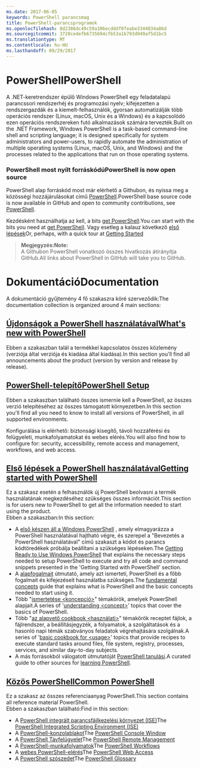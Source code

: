 ```yaml
---
ms.date: 2017-06-05
keywords: PowerShell parancsmag
title: PowerShell-parancsprogramok
ms.openlocfilehash: 8d2386dc49c59a106ecdddf0feabe3344834a86d
ms.sourcegitcommit: 3720ce4efb6735694cfb53a1b793d949af5d1bc5
ms.translationtype: MT
ms.contentlocale: hu-HU
ms.lasthandoff: 09/29/2017
---
```

# <a name="powershell"></a><span data-ttu-id="14e43-103">PowerShell</span><span class="sxs-lookup"><span data-stu-id="14e43-103">PowerShell</span></span>

<span data-ttu-id="14e43-104">A .NET-keretrendszer épülő Windows PowerShell egy feladatalapú parancssori rendszerhéj és programozási nyelv; kifejezetten a rendszergazdák és a kiemelt-felhasználók, gyorsan automatizálják több operációs rendszer (Linux, macOS, Unix és a Windows) és a kapcsolódó ezen operációs rendszereken futó alkalmazások számára tervezték.</span><span class="sxs-lookup"><span data-stu-id="14e43-104">Built on the .NET Framework, Windows PowerShell is a task-based command-line shell and scripting language; it is designed specifically for system administrators and power-users, to rapidly automate the administration of multiple operating systems (Linux, macOS, Unix, and Windows) and the processes related to the applications that run on those operating systems.</span></span>

### <a name="powershell-is-now-open-source"></a><span data-ttu-id="14e43-105">PowerShell most nyílt forráskódú</span><span class="sxs-lookup"><span data-stu-id="14e43-105">PowerShell is now open source</span></span>

<span data-ttu-id="14e43-106">PowerShell alap forráskód most már elérhető a Githubon, és nyissa meg a közösségi hozzájárulásokat című [PowerShell](https://github.com/powershell/powershell).</span><span class="sxs-lookup"><span data-stu-id="14e43-106">PowerShell base source code is now available in GitHub and open to community contributions, see [PowerShell](https://github.com/powershell/powershell).</span></span>

<span data-ttu-id="14e43-107">Kezdésként használhatja az kell, a bits [get PowerShell](https://github.com/PowerShell/PowerShell#get-powershell).</span><span class="sxs-lookup"><span data-stu-id="14e43-107">You can start with the bits you need at [get PowerShell](https://github.com/PowerShell/PowerShell#get-powershell).</span></span>
<span data-ttu-id="14e43-108">Vagy esetleg a kalauz következő [első lépések](https://github.com/PowerShell/PowerShell/blob/master/docs/learning-powershell)</span><span class="sxs-lookup"><span data-stu-id="14e43-108">Or, perhaps, with a quick tour at [Getting Started](https://github.com/PowerShell/PowerShell/blob/master/docs/learning-powershell)</span></span>

> <span data-ttu-id="14e43-109">**Megjegyzés:**</span><span class="sxs-lookup"><span data-stu-id="14e43-109">**Note:**</span></span>  
> <span data-ttu-id="14e43-110">A Githubon PowerShell vonatkozó összes hivatkozás átirányítja GitHub.</span><span class="sxs-lookup"><span data-stu-id="14e43-110">All links about PowerShell in GitHub will take you to GitHub.</span></span>

# <a name="documentation"></a><span data-ttu-id="14e43-111">Dokumentáció</span><span class="sxs-lookup"><span data-stu-id="14e43-111">Documentation</span></span>

<span data-ttu-id="14e43-112">A dokumentáció gyűjtemény 4 fő szakaszra köré szerveződik:</span><span class="sxs-lookup"><span data-stu-id="14e43-112">The documentation collection is organized around 4 main sections:</span></span>

## <a name="whats-new-with-powershellwhats-newwhat-s-new-with-powershellmd"></a>[<span data-ttu-id="14e43-113">Újdonságok a PowerShell használatával</span><span class="sxs-lookup"><span data-stu-id="14e43-113">What's new with PowerShell</span></span>](whats-new/What-s-New-With-PowerShell.md)
<span data-ttu-id="14e43-114">Ebben a szakaszban talál a termékkel kapcsolatos összes közlemény (verziója által verziója és kiadása által kiadása).</span><span class="sxs-lookup"><span data-stu-id="14e43-114">In this section you'll find all announcements about the product (version by version and release by release).</span></span>

## <a name="powershell-setupsetupsetup-referencemd"></a>[<span data-ttu-id="14e43-115">PowerShell-telepítő</span><span class="sxs-lookup"><span data-stu-id="14e43-115">PowerShell Setup</span></span>](setup/setup-reference.md)
<span data-ttu-id="14e43-116">Ebben a szakaszban található összes ismernie kell a PowerShell, az összes verzió telepítéséhez az összes támogatott környezetben.</span><span class="sxs-lookup"><span data-stu-id="14e43-116">In this section you'll find all you need to know to install all versions of PowerShell, in all supported environments.</span></span>  

<span data-ttu-id="14e43-117">Konfigurálása is elérhető: biztonsági kisegítő, távoli hozzáférési és felügyeleti, munkafolyamatokat és webes elérés.</span><span class="sxs-lookup"><span data-stu-id="14e43-117">You will also find how to configure for: security, accessibility, remote access and management, workflows, and web access.</span></span>

## <a name="getting-started-with-powershellgetting-startedgetting-started-with-windows-powershellmd"></a>[<span data-ttu-id="14e43-118">Első lépések a PowerShell használatával</span><span class="sxs-lookup"><span data-stu-id="14e43-118">Getting started with PowerShell</span></span>](getting-started/Getting-Started-with-Windows-PowerShell.md)
<span data-ttu-id="14e43-119">Ez a szakasz esetén a felhasználók új PowerShell beolvasni a termék használatának megkezdéséhez szükséges összes információt.</span><span class="sxs-lookup"><span data-stu-id="14e43-119">This section is for users new to PowerShell to get all the information needed to start using the product.</span></span>  
<span data-ttu-id="14e43-120">Ebben a szakaszban:</span><span class="sxs-lookup"><span data-stu-id="14e43-120">In this section:</span></span>
- <span data-ttu-id="14e43-121">A [első készen áll a Windows PowerShell](getting-started/Getting-Ready-to-Use-Windows-PowerShell.md) , amely elmagyarázza a PowerShell használatával hajtható végre, és szerepel a "Bevezetés a PowerShell használatával" című szakaszt a kódot és parancs kódtöredékek próbálja beállítani a szükséges lépéseken.</span><span class="sxs-lookup"><span data-stu-id="14e43-121">The [Getting Ready to Use Windows PowerShell](getting-started/Getting-Ready-to-Use-Windows-PowerShell.md) that explains the necessary steps needed to setup PowerShell to execute and try all code and command snippets presented in the 'Getting Started with PowerShell' section.</span></span>
- <span data-ttu-id="14e43-122">A [alapfogalmait](getting-started/fundamental-concepts.md) útmutató, amely azt ismerteti, PowerShell és a főbb fogalmait és kifejezéseit használatba szükséges.</span><span class="sxs-lookup"><span data-stu-id="14e43-122">The [fundamental concepts](getting-started/fundamental-concepts.md) guide that explains what is PowerShell and the basic concepts needed to start using it.</span></span>
- <span data-ttu-id="14e43-123">Több "[ismertetése &lt;koncepció&gt;](getting-started/understanding-concepts-reference.md)" témakörök, amelyek PowerShell alapjait.</span><span class="sxs-lookup"><span data-stu-id="14e43-123">A series of '[understanding &lt;concept&gt;](getting-started/understanding-concepts-reference.md)' topics that cover the basics of PowerShell.</span></span>
- <span data-ttu-id="14e43-124">Több "[az alapvető cookbook &lt;használati&gt;](getting-started/cookbooks/basic-cookbooks-reference.md)" témakörök receptet fájlok, a fájlrendszer, a beállításjegyzék, a folyamatok, a szolgáltatások és a hasonló napi témák szabványos feladatok végrehajtására szolgálnak.</span><span class="sxs-lookup"><span data-stu-id="14e43-124">A series of '[basic cookbook for &lt;usage&gt;](getting-started/cookbooks/basic-cookbooks-reference.md)' topics that provide recipes to execute standard tasks around files, file system, registry, processes, services, and similar day-to-day subjects.</span></span>
- <span data-ttu-id="14e43-125">A más forrásokból válogatott útmutatóját [PowerShell tanulási](getting-started/more-powershell-learning.md).</span><span class="sxs-lookup"><span data-stu-id="14e43-125">A curated guide to other sources for [learning PowerShell](getting-started/more-powershell-learning.md).</span></span>

## <a name="common-powershellcore-powershellcore-powershellmd"></a>[<span data-ttu-id="14e43-126">Közös PowerShell</span><span class="sxs-lookup"><span data-stu-id="14e43-126">Common PowerShell</span></span>](core-powershell/core-powershell.md)
<span data-ttu-id="14e43-127">Ez a szakasz az összes referenciaanyag PowerShell.</span><span class="sxs-lookup"><span data-stu-id="14e43-127">This section contains all reference material PowerShell.</span></span>  
<span data-ttu-id="14e43-128">Ebben a szakaszban található:</span><span class="sxs-lookup"><span data-stu-id="14e43-128">Find in this section:</span></span>
- <span data-ttu-id="14e43-129">A [PowerShell integrált parancsfájlkezelési környezet \(ISE\)](core-powershell/ise-guide.md)</span><span class="sxs-lookup"><span data-stu-id="14e43-129">The [PowerShell Integrated Scripting Environment \(ISE\)](core-powershell/ise-guide.md)</span></span>
- <span data-ttu-id="14e43-130">A [PowerShell-konzolablakot](core-powershell/console-guide.md)</span><span class="sxs-lookup"><span data-stu-id="14e43-130">The [PowerShell Console Window](core-powershell/console-guide.md)</span></span>
- <span data-ttu-id="14e43-131">A [PowerShell Távfelügyelet](core-powershell/Running-Remote-Commands.md)</span><span class="sxs-lookup"><span data-stu-id="14e43-131">The [PowerShell Remote Management](core-powershell/Running-Remote-Commands.md)</span></span>
- <span data-ttu-id="14e43-132">A [PowerShell-munkafolyamatok](core-powershell/workflows-guide.md)</span><span class="sxs-lookup"><span data-stu-id="14e43-132">The [PowerShell Workflows](core-powershell/workflows-guide.md)</span></span>
- <span data-ttu-id="14e43-133">A [webes PowerShell-elérés](core-powershell/web-access.md)</span><span class="sxs-lookup"><span data-stu-id="14e43-133">The [PowerShell Web Access](core-powershell/web-access.md)</span></span>
- <span data-ttu-id="14e43-134">A [PowerShell szószedet](Windows-PowerShell-Glossary.md)</span><span class="sxs-lookup"><span data-stu-id="14e43-134">The [PowerShell Glossary](Windows-PowerShell-Glossary.md)</span></span>

